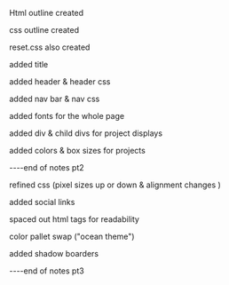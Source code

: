 Html outline created

css outline created

reset.css also created

added title 

added header & header css

added nav bar & nav css

added fonts for the whole page

added div & child divs for project displays

added colors & box sizes for projects

----end of notes pt2

refined css (pixel sizes up or down & alignment changes )

added social links

spaced out html tags for readability 

color pallet swap ("ocean theme")

added shadow boarders

----end of notes pt3